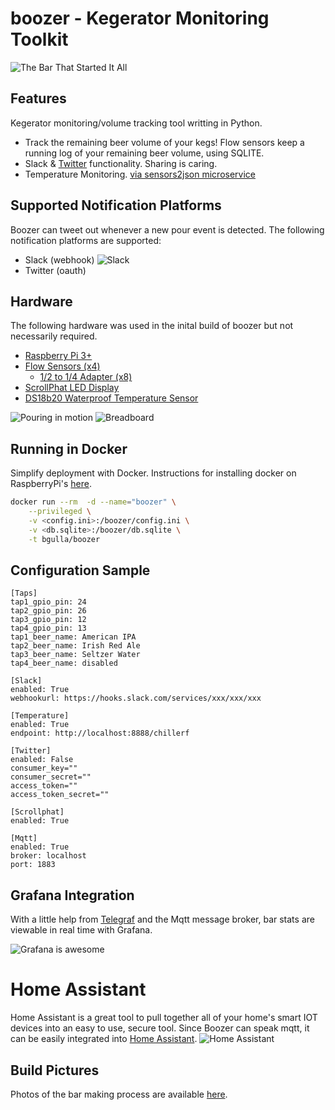# boozer - Kegerator Monitoring Toolkit 

![The Bar That Started It All](https://github.com/bgulla/boozer/blob/master/img/bar.jpg?raw=true)
## Features
Kegerator monitoring/volume tracking tool writting in Python. 
 * Track the remaining beer volume of your kegs! Flow sensors keep a running log of your remaining beer volume, using SQLITE.
 * Slack & [Twitter](https://twitter.com/ibuiltabar) functionality. Sharing is caring.
 * Temperature Monitoring. [via sensors2json microservice](https://github.com/bgulla/sensor2json)


## Supported Notification Platforms
Boozer can tweet out whenever a new pour event is detected. The following notification platforms are supported:
* Slack (webhook)
![Slack](https://github.com/bgulla/boozer/blob/master/img/slack.png?raw=true)
* Twitter (oauth)


## Hardware
The following hardware was used in the inital build of boozer but not necessarily required.
 * [Raspberry Pi 3+](https://www.adafruit.com/product/3055)
 * [Flow Sensors (x4)](https://www.adafruit.com/product/828)
   * [1/2 to 1/4 Adapter (x8)](https://www.amazon.com/gp/product/B00AB5X28G)
 * [ScrollPhat LED Display](https://shop.pimoroni.com/products/scroll-phat)
 * [DS18b20 Waterproof Temperature Sensor](https://learn.adafruit.com/adafruits-raspberry-pi-lesson-11-ds18b20-temperature-sensing/hardware)

![Pouring in motion](https://github.com/bgulla/boozer/blob/master/img/pour.gif?raw=true) 
![Breadboard](https://github.com/bgulla/boozer/blob/master/img/breadboard.jpg?raw=true)
 

## Running in Docker
Simplify deployment with Docker. Instructions for installing docker on RaspberryPi's [here](https://www.raspberrypi.org/blog/docker-comes-to-raspberry-pi/).

```bash
docker run --rm  -d --name="boozer" \
    --privileged \
    -v <config.ini>:/boozer/config.ini \
    -v <db.sqlite>:/boozer/db.sqlite \
    -t bgulla/boozer
```

## Configuration Sample
```
[Taps]
tap1_gpio_pin: 24
tap2_gpio_pin: 26 
tap3_gpio_pin: 12 
tap4_gpio_pin: 13
tap1_beer_name: American IPA
tap2_beer_name: Irish Red Ale
tap3_beer_name: Seltzer Water
tap4_beer_name: disabled

[Slack]
enabled: True
webhookurl: https://hooks.slack.com/services/xxx/xxx/xxx

[Temperature]
enabled: True
endpoint: http://localhost:8888/chillerf

[Twitter]
enabled: False
consumer_key=""
consumer_secret=""
access_token=""
access_token_secret=""

[Scrollphat]
enabled: True

[Mqtt]
enabled: True
broker: localhost
port: 1883
```

## Grafana Integration
With a little help from [Telegraf](https://github.com/influxdata/telegraf) and the Mqtt message broker, bar stats are viewable in real time with Grafana.

![Grafana is awesome](https://github.com/bgulla/boozer/blob/master/dashboard/bar-dashboard.png?raw=true)

# Home Assistant
Home Assistant is a great tool to pull together all of your home's smart IOT devices into an easy to use, secure tool. Since Boozer can speak mqtt, it can be easily integrated into [Home Assistant](https://home-assistant.io).
![Home Assistant](https://github.com/bgulla/boozer/blob/master/img/hass.png?raw=true)

## Build Pictures
Photos of the bar making process are available [here](https://imgur.com/a/7jnrc).
